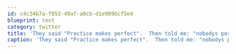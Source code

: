 ```yaml
---
id: c4c34b7a-f853-49af-a0cb-d1e909bcf5e4
blueprint: text
category: twitter
title: 'They said "Practice makes perfect".  Then told me: "nobodys perfect".  So I stopped practicing #StevenWright'
caption: 'They said "Practice makes perfect".  Then told me: "nobodys perfect".  So I stopped practicing <span class="hashtag hashtag_local">#<a href="http://tweettemp.darylchymko.ca/?tag=stevenwright">StevenWright</a>'
---
```


